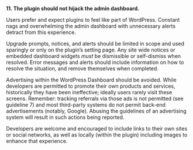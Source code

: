 **11. The plugin should not hijack the admin dashboard.**

Users prefer and expect plugins to feel like part of WordPress. Constant nags and overwhelming the admin dashboard with unnecessary alerts detract from this experience.

Upgrade prompts, notices, and alerts should be limited in scope and used sparingly or only on the plugin’s setting page. Any site wide notices or embedded dashboard widgets _must_ be dismissible or self-dismiss when resolved. Error messages and alerts should include information on how to resolve the situation, and remove themselves when completed.

Advertising within the WordPress Dashboard should be avoided. While developers are permitted to promote their own products and services, historically they have been ineffective; ideally users rarely visit these screens. Remember: tracking referrals via those ads is not permitted (see guideline 7) and most third-party systems do not permit back-end advertisements (notably, Google). Abusing the guidelines of an advertising system will result in such actions being reported.

Developers are welcome and encouraged to include links to their own sites or social networks, as well as locally (within the plugin) including images to enhance that experience.